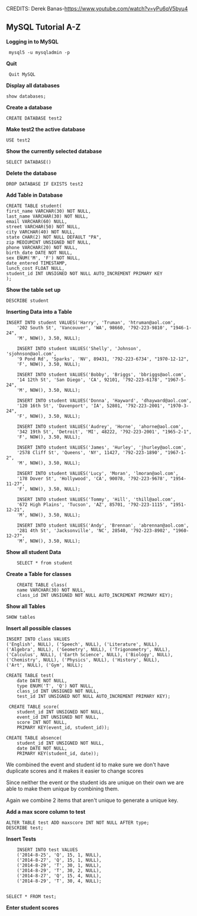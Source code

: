 
CREDITS: Derek Banas-https://www.youtube.com/watch?v=yPu6qV5byu4


## MySQL Tutorial A-Z

 **Logging in to MySQL**
 
 	 mysql5 -u mysqladmin -p
 
 **Quit**

	 Quit MySQL
   
**Display all databases**
   
    show databases;
    
    
**Create a database**
    
    CREATE DATABASE test2
    
**Make test2 the active database**
  
    USE test2
   
 **Show the currently selected database**
    
    SELECT DATABASE()
          
**Delete the  database**
    
    DROP DATABASE IF EXISTS test2
    
    
**Add Table in Database**
```
CREATE TABLE student(
first_name VARCHAR(30) NOT NULL,
last_name VARCHAR(30) NOT NULL,
email VARCHAR(60) NULL,
street VARCHAR(50) NOT NULL,
city VARCHAR(40) NOT NULL,
state CHAR(2) NOT NULL DEFAULT "PA",
zip MEDIUMINT UNSIGNED NOT NULL,
phone VARCHAR(20) NOT NULL,
birth_date DATE NOT NULL,
sex ENUM('M', 'F') NOT NULL,
date_entered TIMESTAMP,
lunch_cost FLOAT NULL,
student_id INT UNSIGNED NOT NULL AUTO_INCREMENT PRIMARY KEY
);
```


**Show the table set up**

	DESCRIBE student
	
**Inserting Data into a Table**

```
INSERT INTO student VALUES('Harry', 'Truman', 'htruman@aol.com', 
	'202 South St', 'Vancouver', 'WA', 98660, '792-223-9810', "1946-1-24",
	'M', NOW(), 3.50, NULL);
	
	INSERT INTO student VALUES('Shelly', 'Johnson', 'sjohnson@aol.com', 
	'9 Pond Rd', 'Sparks', 'NV', 89431, '792-223-6734', "1970-12-12",
	'F', NOW(), 3.50, NULL);
	
	INSERT INTO student VALUES('Bobby', 'Briggs', 'bbriggs@aol.com', 
	'14 12th St', 'San Diego', 'CA', 92101, '792-223-6178', "1967-5-24",
	'M', NOW(), 3.50, NULL);
	
	INSERT INTO student VALUES('Donna', 'Hayward', 'dhayward@aol.com', 
	'120 16th St', 'Davenport', 'IA', 52801, '792-223-2001', "1970-3-24",
	'F', NOW(), 3.50, NULL);
	
	INSERT INTO student VALUES('Audrey', 'Horne', 'ahorne@aol.com', 
	'342 19th St', 'Detroit', 'MI', 48222, '792-223-2001', "1965-2-1",
	'F', NOW(), 3.50, NULL);
	
	INSERT INTO student VALUES('James', 'Hurley', 'jhurley@aol.com', 
	'2578 Cliff St', 'Queens', 'NY', 11427, '792-223-1890', "1967-1-2",
	'M', NOW(), 3.50, NULL);
	
	INSERT INTO student VALUES('Lucy', 'Moran', 'lmoran@aol.com', 
	'178 Dover St', 'Hollywood', 'CA', 90078, '792-223-9678', "1954-11-27",
	'F', NOW(), 3.50, NULL);
	
	INSERT INTO student VALUES('Tommy', 'Hill', 'thill@aol.com', 
	'672 High Plains', 'Tucson', 'AZ', 85701, '792-223-1115', "1951-12-21",
	'M', NOW(), 3.50, NULL);
	
	INSERT INTO student VALUES('Andy', 'Brennan', 'abrennan@aol.com', 
	'281 4th St', 'Jacksonville', 'NC', 28540, '792-223-8902', "1960-12-27",
	'M', NOW(), 3.50, NULL);
```

**Show all student Data**

		SELECT * from student
		
		
**Create a Table for classes**

``` 
	CREATE TABLE class(
	name VARCHAR(30) NOT NULL,
	class_id INT UNSIGNED NOT NULL AUTO_INCREMENT PRIMARY KEY);
```
	
**Show all Tables**

	SHOW tables
	
**Insert all possible classes**

``` 
INSERT INTO class VALUES
('English', NULL), ('Speech', NULL), ('Literature', NULL),
('Algebra', NULL), ('Geometry', NULL), ('Trigonometry', NULL),
('Calculus', NULL), ('Earth Science', NULL), ('Biology', NULL),
('Chemistry', NULL), ('Physics', NULL), ('History', NULL),
('Art', NULL), ('Gym', NULL);
```

```
CREATE TABLE test(
	date DATE NOT NULL,
	type ENUM('T', 'Q') NOT NULL,
	class_id INT UNSIGNED NOT NULL,
	test_id INT UNSIGNED NOT NULL AUTO_INCREMENT PRIMARY KEY);
```	
```
 CREATE TABLE score(
	student_id INT UNSIGNED NOT NULL,
	event_id INT UNSIGNED NOT NULL,
	score INT NOT NULL,
	PRIMARY KEY(event_id, student_id));
	
CREATE TABLE absence(
	student_id INT UNSIGNED NOT NULL,
	date DATE NOT NULL,
	PRIMARY KEY(student_id, date));
```

We combined the event and student id to make sure we don't have 
duplicate scores and it makes it easier to change scores

Since neither the event or the student ids are unique on their 
own we are able to make them unique by combining them.


Again we combine 2 items that aren't unique to generate a 
unique key.

**Add a max score column to test**

	ALTER TABLE test ADD maxscore INT NOT NULL AFTER type; 
	DESCRIBE test;
	
	
**Insert Tests**

``` 	
	INSERT INTO test VALUES
	('2014-8-25', 'Q', 15, 1, NULL),
	('2014-8-27', 'Q', 15, 1, NULL),
	('2014-8-29', 'T', 30, 1, NULL),
	('2014-8-29', 'T', 30, 2, NULL),
	('2014-8-27', 'Q', 15, 4, NULL),
	('2014-8-29', 'T', 30, 4, NULL);
	
```

	SELECT * FROM test;

**Enter student scores**
